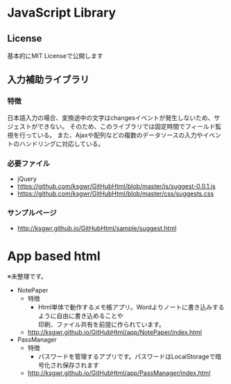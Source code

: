 # JavaScript Library
## License

基本的にMIT Licenseで公開します

## 入力補助ライブラリ
### 特徴

日本語入力の場合、変換途中の文字はchangesイベントが発生しないため、サジェストができない。
そのため、このライブラリでは固定時間でフィールド監視を行っている。
また、Ajaxや配列などの複数のデータソースの入力やイベントのハンドリングに対応している。

### 必要ファイル

* jQuery
* https://github.com/ksgwr/GitHubHtml/blob/master/js/suggest-0.0.1.js
* https://github.com/ksgwr/GitHubHtml/blob/master/css/suggests.css

### サンプルページ

* http://ksgwr.github.io/GitHubHtml/sample/suggest.html

# App based html

※未整理です。

* NotePaper
    * 特徴
        * Html単体で動作するメモ帳アプリ。Wordよりノートに書き込みするように自由に書き込めることや  
        印刷、ファイル共有を前提に作られています。
    * http://ksgwr.github.io/GitHubHtml/app/NotePaper/index.html
* PassManager
    * 特徴
        * パスワードを管理するアプリです。パスワードはLocalStorageで暗号化され保存されます
    * http://ksgwr.github.io/GitHubHtml/app/PassManager/index.html
